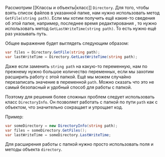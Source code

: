 
Рассмотрим [[Классы и объекты|класс]] `Directory`. Для того, чтобы взять список файлов в указанной папке, нам нужно использовать метод `GetFile(string path)`. Если мы хотим получить ещё какие-то сведения об этой папке, например, последнее время редактирования , то нужно использовать метод `GetLastWriteTime(string path)`. То есть нужно ещё раз указывать путь.

Общее выражение будет выглядеть следующим образом:
```cs
var files = Directory.GetFile(string path);
var lastWriteTime = Directory.GetLastWriteTime(string path);
```

Даже если заменить `string path` на какую-то переменную, нам по прежнему нужно большое количество переменных, если мы захотим расширить работу с этой папкой. Ещё мы можем случайно перезаписать значение в переменной `path`. Можно сказать что это не самый безопасный и удобный способ для работы с папкой. 

Поэтому для решения более сложных проблем следует использовать класс `DirectoryInfo`. Он позволяет работать с папкой по пути `path` как с объектом, что значительно сокращает и упрощает код.

Пример:
```cs
var someDirectory = new DirectoryInfo(string path);
var files = someDirectory.GetFiles();
var lastWriteTime = someDirectory.LastWriteTime;
```

Для расширения работы с папкой нужно просто использовать поля и методы объекта `directory`.